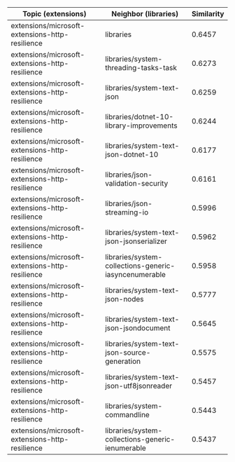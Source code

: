 | Topic (extensions) | Neighbor (libraries) | Similarity |
|-------------|-------------------|------------|
| extensions/microsoft-extensions-http-resilience | libraries | 0.6457 |
| extensions/microsoft-extensions-http-resilience | libraries/system-threading-tasks-task | 0.6273 |
| extensions/microsoft-extensions-http-resilience | libraries/system-text-json | 0.6259 |
| extensions/microsoft-extensions-http-resilience | libraries/dotnet-10-library-improvements | 0.6244 |
| extensions/microsoft-extensions-http-resilience | libraries/system-text-json-dotnet-10 | 0.6177 |
| extensions/microsoft-extensions-http-resilience | libraries/json-validation-security | 0.6161 |
| extensions/microsoft-extensions-http-resilience | libraries/json-streaming-io | 0.5996 |
| extensions/microsoft-extensions-http-resilience | libraries/system-text-json-jsonserializer | 0.5962 |
| extensions/microsoft-extensions-http-resilience | libraries/system-collections-generic-iasyncenumerable | 0.5958 |
| extensions/microsoft-extensions-http-resilience | libraries/system-text-json-nodes | 0.5777 |
| extensions/microsoft-extensions-http-resilience | libraries/system-text-json-jsondocument | 0.5645 |
| extensions/microsoft-extensions-http-resilience | libraries/system-text-json-source-generation | 0.5575 |
| extensions/microsoft-extensions-http-resilience | libraries/system-text-json-utf8jsonreader | 0.5457 |
| extensions/microsoft-extensions-http-resilience | libraries/system-commandline | 0.5443 |
| extensions/microsoft-extensions-http-resilience | libraries/system-collections-generic-ienumerable | 0.5437 |
